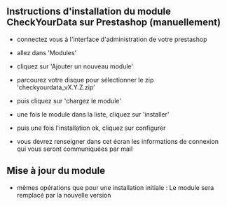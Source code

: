 ## Instructions d'installation du module CheckYourData sur Prestashop (manuellement)

- connectez vous à l'interface d'administration de votre prestashop
- allez dans 'Modules'
- cliquez sur 'Ajouter un nouveau module'
- parcourez votre disque pour sélectionner le zip 'checkyourdata_vX.Y.Z.zip'
- puis cliquez sur 'chargez le module'

- une fois le module dans la liste, cliquez sur 'installer'
- puis une fois l'installation ok, cliquez sur configurer
- vous devrez renseigner dans cet écran les informations de connexion qui vous seront communiquées par mail

## Mise à jour du module
- mêmes opérations que pour une installation initiale :
Le module sera remplacé par la nouvelle version